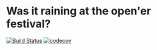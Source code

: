 # Was it raining at the open'er festival?

[![Build Status](https://travis-ci.com/bdebicki/wasitraining.svg?token=9UkuFhpF1KZXJZPqAL6P&branch=master)](https://travis-ci.com/bdebicki/wasitraining)
[![codecov](https://codecov.io/gh/bdebicki/wasitraining/branch/master/graph/badge.svg)](https://codecov.io/gh/bdebicki/wasitraining)
